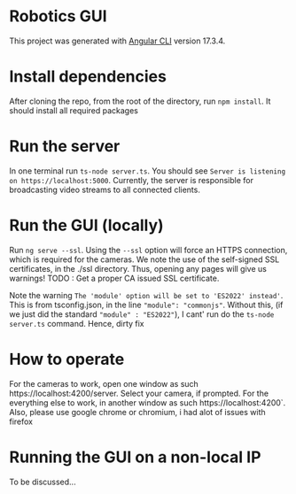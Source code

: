 # Robotics GUI
This project was generated with [Angular CLI](https://github.com/angular/angular-cli) version 17.3.4.

# Install dependencies
After cloning the repo, from the root of the directory, run
`npm install`. It should install all required packages

# Run the server
In one terminal
run `ts-node server.ts`. You should see
`Server is listening on https://localhost:5000`. Currently, the server is responsible for broadcasting video streams to all connected clients.

# Run the GUI (locally)
Run `ng serve --ssl`. Using the `--ssl` option will force an HTTPS connection, which is required for the cameras. We note the use of the self-signed 
SSL certificates, in the ./ssl directory. Thus, opening any pages will give us warnings! TODO : Get a proper CA issued SSL certificate.

Note the warning `The 'module' option will be set to 'ES2022' instead'`. This is from tsconfig.json, in the line `"module": "commonjs"`.
Without this, (if we just did the standard `"module" : "ES2022"`), I cant' run do the `ts-node server.ts` command. Hence, dirty fix 

# How to operate
For the cameras to work, open one window as such
https://localhost:4200/server. Select your camera, if prompted.
For the everything else to work, in another window as such
https://localhost:4200`. Also, please use google chrome or chromium, i had alot of issues with firefox



# Running the GUI on a non-local IP
To be discussed...


